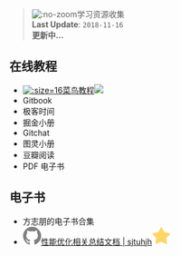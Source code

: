 > ![](https://notes.abelsu7.top/_media/library.svg ':no-zoom')学习资源收集<br>
> **Last Update**: `2018-11-16` <br>
> **更新中…**

## 在线教程

* [![](logo/cainiao.ico ':size=16')菜鸟教程![](https://notes.abelsu7.top/_media/star.svg)](http://www.runoob.com)
* Gitbook
* 极客时间
* 掘金小册
* Gitchat
* 图灵小册
* 豆瓣阅读
* PDF 电子书

## 电子书

- 方志朋的电子书合集
- [![](logo/github.svg)性能优化相关总结文档 | sjtuhjh![](logo/star.svg)](https://github.com/sjtuhjh/appdocs)